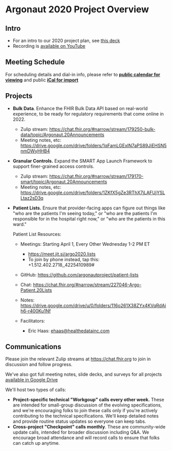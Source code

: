 # Argonaut 2020 Project Overview

## Intro
* For an intro to our 2020 project plan, see [this deck](https://docs.google.com/presentation/d/1OgyYZOfXoP78T-lwiAbeCdlxRRSsNDB_ZCiPZGRFzvs/present)
* Recording is [available on YouTube](https://youtu.be/h18HjsPk6Rc)

## Meeting Schedule

For scheduling details and dial-in info, please refer to **[public calendar for viewing](https://calendar.google.com/calendar/embed?src=idchd9q6skpvncjc0u24s32h80%40group.calendar.google.com)** and public **[iCal for import](https://calendar.google.com/calendar/ical/idchd9q6skpvncjc0u24s32h80%40group.calendar.google.com/public/basic.ics)**

## Projects

* **Bulk Data**. Enhance the FHIR Bulk Data API based on real-world experience, to be ready for regulatory requirements that come online in 2022.
  * Zulip stream: https://chat.fhir.org/#narrow/stream/179250-bulk-data/topic/Argonaut.20Announcements
  * Meeting notes, etc: https://drive.google.com/drive/folders/1qFamLGExIN7aPS89JiEHSN5nmDWyHHB4

* **Granular Controls.** Expand the SMART App Launch Framework to support finer-grained access controls.
  * Zulip stream: https://chat.fhir.org/#narrow/stream/179170-smart/topic/Argonaut.20Announcements
  * Meeting notes, etc: https://drive.google.com/drive/folders/1ZKfX5gZe3RThX7jLAFUjYSLLtaz2sD3q

* **Patient Lists.** Ensure that provider-facing apps can figure out things like "who are the patients I'm seeing today,"
  or "who are the patients I'm responsible for in the hospital right now," or "who are the patients in this ward."
  
   Patient List Resources:
    - Meetings: Starting April 1, Every Other Wednesday 1-2 PM ET
      - https://meet.jit.si/argo2020.lists
      - To join by phone instead, tap this: +1.512.402.2718,,4225410989#

    - GitHub: https://github.com/argonautproject/patient-lists
    - Chat:  https://chat.fhir.org/#narrow/stream/227046-Argo-Patient.20Lists
    - Notes: https://drive.google.com/drive/u/0/folders/116o261X38ZYx4KVqRdAih6-r400Ku1Nf

    - Facilitators: 
      - Eric Haas: ehaas@healthedatainc.com

## Communications

Please join the relevant Zulip streams at https://chat.fhir.org to join in discussion and follow progress.

We've also got full meeting notes, slide decks, and surveys for all projects [available in Google Drive](https://drive.google.com/drive/folders/1src1D6ivAIi1WcRgRrOHvm6-VFFnP7yR)

We'll host two types of calls:
 * **Project-specific technical "Workgoup" calls every other week.** These are intended for small-group discussion of
   the evolving specifications, and we're encouraging folks to join these calls  only if you're actively contributing
   to the technical specifications. We'll keep detailed notes and provide routine status updates so everyone can keep tabs.
 * **Cross-project "Checkpoint" calls monthly**. These are community-wide update calls, intended for broader discussion
   including Q&A. We encourage broad attendance and will record calls to ensure that folks can catch up anytime.
 
